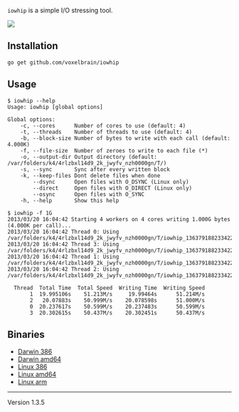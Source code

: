 `iowhip` is a simple I/O stressing tool.

![](https://circleci.com/gh/voxelbrain/iowhip.png?circle-token=6175d23a17763825d71dde0761f08246d98d233d)

## Installation

	go get github.com/voxelbrain/iowhip

## Usage

	$ iowhip --help
	Usage: iowhip [global options]

	Global options:
	    -c, --cores      Number of cores to use (default: 4)
	    -t, --threads    Number of threads to use (default: 4)
	    -b, --block-size Number of bytes to write with each call (default: 4.000K)
	    -f, --file-size  Number of zeroes to write to each file (*)
	    -o, --output-dir Output directory (default: /var/folders/k4/4rlzbxl14d9_2k_jwyfv_nzh0000gn/T/)
	    -s, --sync       Sync after every written block
	    -k, --keep-files Dont delete files when done
	        --dsync      Open files with O_DSYNC (Linux only)
	        --direct     Open files with O_DIRECT (Linux only)
	        --osync      Open files with O_SYNC
	    -h, --help       Show this help

	$ iowhip -f 1G
	2013/03/20 16:04:42 Starting 4 workers on 4 cores writing 1.000G bytes (4.000K per call)...
	2013/03/20 16:04:42 Thread 0: Using /var/folders/k4/4rlzbxl14d9_2k_jwyfv_nzh0000gn/T/iowhip_1363791882334221000/0
	2013/03/20 16:04:42 Thread 3: Using /var/folders/k4/4rlzbxl14d9_2k_jwyfv_nzh0000gn/T/iowhip_1363791882334221000/3
	2013/03/20 16:04:42 Thread 1: Using /var/folders/k4/4rlzbxl14d9_2k_jwyfv_nzh0000gn/T/iowhip_1363791882334221000/1
	2013/03/20 16:04:42 Thread 2: Using /var/folders/k4/4rlzbxl14d9_2k_jwyfv_nzh0000gn/T/iowhip_1363791882334221000/2

	  Thread  Total Time  Total Speed  Writing Time  Writing Speed
	       1  19.995106s    51.213M/s     19.99464s      51.214M/s
	       2   20.07883s    50.999M/s    20.078598s      51.000M/s
	       0  20.237617s    50.599M/s    20.237483s      50.599M/s
	       3  20.302615s    50.437M/s    20.302451s      50.437M/s

## Binaries

* [Darwin 386](http://downloads.voxelbrain.com/iowhip/master/darwin_386/iowhip)
* [Darwin amd64](http://downloads.voxelbrain.com/iowhip/master/darwin_amd64/iowhip)
* [Linux 386](http://downloads.voxelbrain.com/iowhip/master/linux_386/iowhip)
* [Linux amd64](http://downloads.voxelbrain.com/iowhip/master/linux_amd64/iowhip)
* [Linux arm](http://downloads.voxelbrain.com/iowhip/master/linux_arm/iowhip)

---
Version 1.3.5
